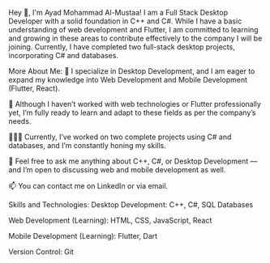 
Hey 👋, I'm Ayad Mohammad Al-Mustaa!
I am a Full Stack Desktop Developer with a solid foundation in C++ and C#. While I have a basic understanding of web development and Flutter, I am committed to learning and growing in these areas to contribute effectively to the company I will be joining. Currently, I have completed two full-stack desktop projects, incorporating C# and databases.

More About Me:
🔭 I specialize in Desktop Development, and I am eager to expand my knowledge into Web Development and Mobile Development (Flutter, React).

🌱 Although I haven’t worked with web technologies or Flutter professionally yet, I’m fully ready to learn and adapt to these fields as per the company’s needs.

👨🏻‍💻 Currently, I’ve worked on two complete projects using C# and databases, and I’m constantly honing my skills.

💬 Feel free to ask me anything about C++, C#, or Desktop Development — and I’m open to discussing web and mobile development as well.

📫 You can contact me on LinkedIn or via email.

Skills and Technologies:
Desktop Development: C++, C#, SQL Databases

Web Development (Learning): HTML, CSS, JavaScript, React

Mobile Development (Learning): Flutter, Dart

Version Control: Git
